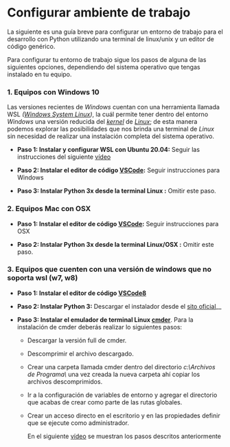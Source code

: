 # Configurar ambiente de trabajo

La siguiente es una guía breve para configurar un entorno de trabajo para el desarrollo con Python utilizando una terminal de linux/unix y un editor de código genérico.



Para configurar tu entorno de trabajo sigue los pasos de alguna de las siguientes opciones, dependiendo del sistema operativo que tengas instalado en tu equipo.



### 1. Equipos con Windows 10

Las versiones recientes de _Windows_ cuentan con una herramienta llamada WSL _([Windows System Linux]("https://es.wikipedia.org/wiki/Windows_Subsystem_for_Linux"))_, la cuál permite tener dentro del entorno _Windows_ una versión reducida del _[kernel]("https://es.wikipedia.org/wiki/N%C3%BAcleo(inform%C3%A1tica)")_ de _[Linux]("https://es.wikipedia.org/wiki/GNU/Linux")_; de esta manera podemos explorar las posibilidades que nos brinda una terminal de _Linux_ sin necesidad de realizar una instalación completa del sistema operativo.

* __Paso 1: Instalar y configurar WSL con Ubuntu 20.04:__ Seguir las instrucciones del siguiente [vídeo](https://youtube.com/watch?v=EvMv7Ms6XEY)

* __Paso 2:  Instalar el editor de código [VSCode]("https://code.visualstudio.com/"):__ Seguir instrucciones para Windows

* __Paso 3:  Instalar Python 3x desde la terminal Linux :__ Omitir este paso.

  

### 2. Equipos Mac con OSX

  * __Paso 1:  Instalar el editor de código [VSCode]("https://code.visualstudio.com/"):__ Seguir instrucciones para OSX

  * __Paso 2:  Instalar Python 3x desde la terminal Linux/OSX :__ Omitir este paso.

    

### 3. Equipos que cuenten con una versión de windows que no soporta wsl (w7, w8) 

  * __Paso 1:  Instalar el editor de código [VSCode8]("https://code.visualstudio.com/")__

  * __Paso 2: Instalar Python 3:__ Descargar el instalador desde el [sito oficial]("https://www.python.org/downloads/")__

  * __Paso 3: Instalar el emulador de terminal Linux [cmder]("https://cmder.net/")__. Para la instalación de cmder deberás realizar lo siguientes pasos:

      * Descargar la versión full de cmder. 

      * Descomprimir el archivo descargado. 

      * Crear una carpeta llamada cmder dentro del directorio _c:\Archivos de Programa\\_  una vez creada la nueva carpeta ahí copiar los archivos descomprimidos.

      * Ir a la configuración de variables de entorno y agregar el directorio que acabas de crear como parte de las rutas globales.

      * Crear un acceso directo en el escritorio y en las propiedades definir que se ejecute como administrador.

        

        En el siguiente [vídeo]("https://www.youtube.com/watch?v=5nBJm9OLzEQ") se muestran los pasos descritos anteriormente


